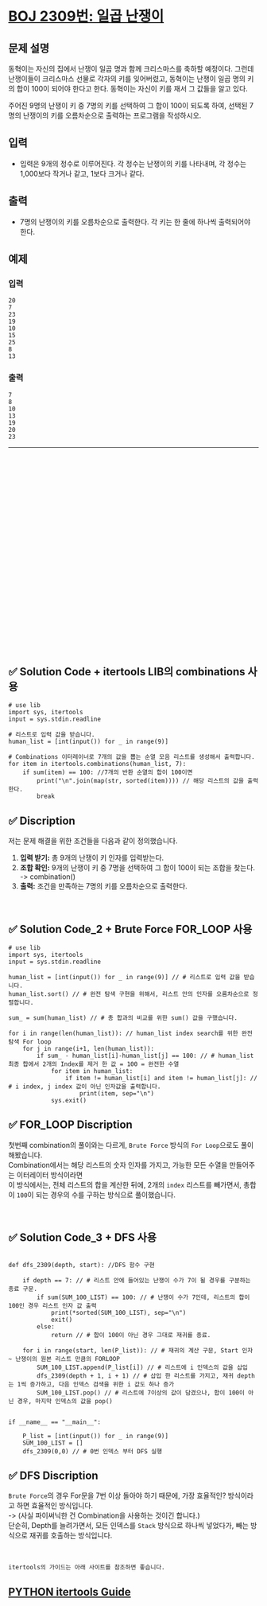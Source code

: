 # [BOJ 2309번: 일곱 난쟁이](https://www.acmicpc.net/problem/2309)


## 문제 설명

동혁이는 자신의 집에서 난쟁이 일곱 명과 함께 크리스마스를 축하할 예정이다. 그런데 난쟁이들이 크리스마스 선물로 각자의 키를 잊어버렸고, 동혁이는 난쟁이 일곱 명의 키의 합이 100이 되어야 한다고 한다. 동혁이는 자신이 키를 재서 그 값들을 알고 있다.

주어진 9명의 난쟁이 키 중 7명의 키를 선택하여 그 합이 100이 되도록 하여, 선택된 7명의 난쟁이의 키를 오름차순으로 출력하는 프로그램을 작성하시오.

## 입력

- 입력은 9개의 정수로 이루어진다. 각 정수는 난쟁이의 키를 나타내며, 각 정수는 1,000보다 작거나 같고, 1보다 크거나 같다.

## 출력

- 7명의 난쟁이의 키를 오름차순으로 출력한다. 각 키는 한 줄에 하나씩 출력되어야 한다.

## 예제

### 입력

```
20
7
23
19
10
15
25
8
13
```

### 출력

```
7
8
10
13
19
20
23
```


---


<br/>
<br/>
<br/>
<br/>
<br/>
<br/>
<br/>
<br/>
<br/>
<br/>
<br/>
<br/>
<br/>
<br/>
<br/>
<br/>
<br/>
<br/>
<br/>
<br/>
<br/>
<br/>
<br/>


## ✅ Solution Code + itertools LIB의 combinations 사용

```python3
# use lib
import sys, itertools
input = sys.stdin.readline

# 리스트로 입력 값을 받습니다.
human_list = [int(input()) for _ in range(9)]

# Combinations 이터레이너로 7개의 값을 뽑는 순열 모음 리스트를 생성해서 출력합니다.
for item in itertools.combinations(human_list, 7):
    if sum(item) == 100: //7개의 반환 순열의 합이 100이면
        print("\n".join(map(str, sorted(item)))) // 해당 리스트의 값을 출력한다.
        break
```

## ✅ Discription  

저는 문제 해결을 위한 조건들을 다음과 같이 정의했습니다.  

1. **입력 받기:** 총 9개의 난쟁이 키 인자를 입력받는다.
2. **조합 확인:** 9개의 난쟁이 키 중 7명을 선택하여 그 합이 100이 되는 조합을 찾는다. -> combination()
3. **출력:** 조건을 만족하는 7명의 키를 오름차순으로 출력한다.

<br/>

## ✅ Solution Code_2 + Brute Force FOR_LOOP 사용

```python3
# use lib
import sys, itertools
input = sys.stdin.readline

human_list = [int(input()) for _ in range(9)] // # 리스트로 입력 값을 받습니다.
human_list.sort() // # 완전 탐색 구현을 위해서, 리스트 안의 인자를 오름차순으로 정렬합니다.

sum_ = sum(human_list) // # 총 합과의 비교를 위한 sum() 값을 구했습니다.

for i in range(len(human_list)): // human_list index search를 위한 완전 탐색 For loop
    for j in range(i+1, len(human_list)):
        if sum_ - human_list[i]-human_list[j] == 100: // # human_list 최종 합에서 2개의 Index를 제거 한 값 = 100 = 완전한 수열
            for item in human_list: 
                if item != human_list[i] and item != human_list[j]: // # i index, j index 값이 아닌 인자값을 출력합니다.
                    print(item, sep="\n")
            sys.exit()
```

## ✅ FOR_LOOP Discription  

첫번째 combination의 풀이와는 다르게, `Brute Force` 방식의 `For Loop`으로도 풀이 해봤습니다.  
Combination에서는 해당 리스트의 숫자 인자를 가지고, 가능한 모든 수열을 만들어주는 이터레이터 방식이라면  
이 방식에서는, 전체 리스트의 합을 계산한 뒤에, 2개의 `index` 리스트를 빼가면서, 총합이 `100`이 되는 경우의 수를 구하는 방식으로 풀이했습니다.  

<br/>

## ✅ Solution Code_3 + DFS 사용

```python3

def dfs_2309(depth, start): //DFS 함수 구현
    
    if depth == 7: // # 리스트 안에 들어있는 난쟁이 수가 7이 될 경우를 구분하는 종료 구문.
        if sum(SUM_100_LIST) == 100: // # 난쟁이 수가 7인데, 리스트의 합이 100인 경우 리스트 인자 값 출력
            print(*sorted(SUM_100_LIST), sep="\n")
            exit()
        else:
            return // # 합이 100이 아닌 경우 그대로 재귀를 종료.
   
    for i in range(start, len(P_list)): // # 재귀의 계산 구문, Start 인자 ~ 난쟁이의 원본 리스트 만큼의 FORLOOP
        SUM_100_LIST.append(P_list[i]) // # 리스트에 i 인덱스의 값을 삽입
        dfs_2309(depth + 1, i + 1) // # 삽입 한 리스트를 가지고, 재귀 depth는 1씩 증가하고, 다음 인덱스 검색을 위한 i 값도 하나 증가
        SUM_100_LIST.pop() // # 리스트에 7이상의 값이 담겼으나, 합이 100이 아닌 경우, 마지막 인덱스의 값을 pop()


if __name__ == "__main__":
    
    P_list = [int(input()) for _ in range(9)]
    SUM_100_LIST = []
    dfs_2309(0,0) // # 0번 인덱스 부터 DFS 실행
```

## ✅ DFS  Discription  

`Brute Force`의 경우 For문을 7번 이상 돌아야 하기 때문에, 가장 효율적인? 방식이라고 하면 효율적인 방식입니다.  
-> (사실 파이써닉한 건 Combination을 사용하는 것이긴 합니다.)  
단순히, Depth를 늘려가면서, 모든 인덱스를 `Stack` 방식으로 하나씩 넣었다가, 빼는 방식으로 재귀를 호출하는 방식입니다.  

<br/>

`itertools의 가이드는 아래 사이트를 참조하면 좋습니다.`

## [PYTHON itertools Guide](https://docs.python.org/ko/3/library/itertools.html)